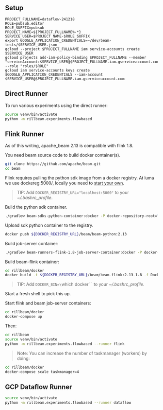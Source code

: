 ## Setup

```
PROJECT_FULLNAME=dataflow-241218
ROLE=pubsub.editor
ROLE_SUFFIX=pubsub
PROJECT_NAME=${PROJECT_FULLNAME%-*}
SERVICE_USER=$PROJECT_NAME-$ROLE_SUFFIX
export GOOGLE_APPLICATION_CREDENTIALS=~/dev/beam-tests/$SERVICE_USER.json
gcloud --project $PROJECT_FULLNAME iam service-accounts create $SERVICE_USER
gcloud projects add-iam-policy-binding $PROJECT_FULLNAME --member "serviceAccount:$SERVICE_USER@$PROJECT_FULLNAME.iam.gserviceaccount.com" --role "roles/$ROLE"
gcloud iam service-accounts keys create $GOOGLE_APPLICATION_CREDENTIALS --iam-account $SERVICE_USER@$PROJECT_FULLNAME.iam.gserviceaccount.com
```

## Direct Runner

To run various experiments using the direct runner:
```bash
source venv/bin/activate
python -m rillbeam.experiments.flowbased
```

## Flink Runner

As of this writing, apache_beam 2.13 is compatible with flink 1.8.

You need beam source code to build docker container(s).

```bash
git clone https://github.com/apache/beam.git
cd beam
```

Flink requires pulling the python sdk image from a docker registry. At luma we use dockereg:5000/, locally you need to [start your own](https://docs.docker.com/registry/deploying/).

> TIP: Add `DOCKER_REGISTRY_URL="localhost:5000"` to your _~/.bashrc_profile_.

Build the python sdk container.

```bash
./gradlew beam-sdks-python-container:docker -P docker-repository-root="${DOCKER_REGISTRY_URL}/beam" -P docker-tag=2.13
```

Upload sdk python container to the registry.

```bash
docker push ${DOCKER_REGISTRY_URL}/beam/beam-python:2.13
```

Build job-server container:

```bash
./gradlew beam-runners-flink-1.8-job-server-container:docker -P docker-repository-root="${DOCKER_REGISTRY_URL}/beam" -P docker-tag=2.13
```

Build beam-flink container:

```bash
cd rillbeam/docker
docker build -t ${DOCKER_REGISTRY_URL}/beam/beam-flink:2.13-1.8 -f Dockerfile .
```

> TIP: Add `DOCKER_BIN=\`which docker\` ` to your _~/.bashrc_profile_.

Start a fresh shell to pick this up.


Start flink and beam job-server containers:

```bash
cd rillbeam/docker
docker-compose up
```


Then:

```bash
cd rillbeam
source venv/bin/activate
python -m rillbeam.experiments.flowbased --runner flink
```

> Note: You can increase the number of taskmanager (workers) by doing: 
```bash
cd rillbeam/docker
docker-compose scale taskmanager=4
```

## GCP Dataflow Runner

```bash
source venv/bin/activate
python -m rillbeam.experiments.flowbased --runner dataflow
```
